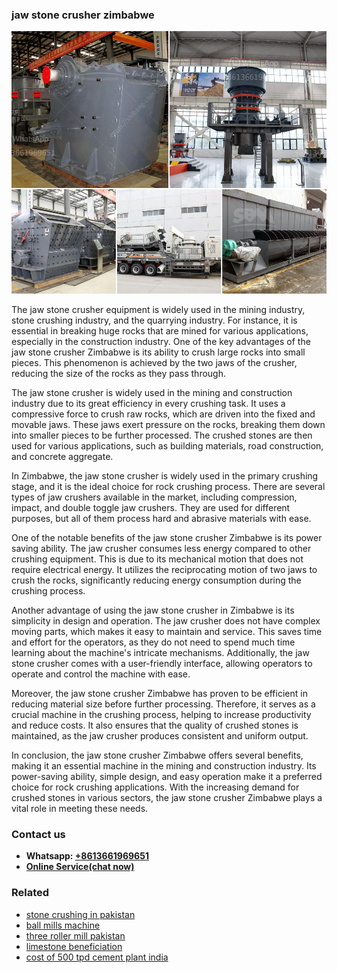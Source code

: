<h3>jaw stone crusher zimbabwe</h3><img src='1708322623.jpg' alt=''><p>The jaw stone crusher equipment is widely used in the mining industry, stone crushing industry, and the quarrying industry. For instance, it is essential in breaking huge rocks that are mined for various applications, especially in the construction industry. One of the key advantages of the jaw stone crusher Zimbabwe is its ability to crush large rocks into small pieces. This phenomenon is achieved by the two jaws of the crusher, reducing the size of the rocks as they pass through.</p><p>The jaw stone crusher is widely used in the mining and construction industry due to its great efficiency in every crushing task. It uses a compressive force to crush raw rocks, which are driven into the fixed and movable jaws. These jaws exert pressure on the rocks, breaking them down into smaller pieces to be further processed. The crushed stones are then used for various applications, such as building materials, road construction, and concrete aggregate.</p><p>In Zimbabwe, the jaw stone crusher is widely used in the primary crushing stage, and it is the ideal choice for rock crushing process. There are several types of jaw crushers available in the market, including compression, impact, and double toggle jaw crushers. They are used for different purposes, but all of them process hard and abrasive materials with ease.</p><p>One of the notable benefits of the jaw stone crusher Zimbabwe is its power saving ability. The jaw crusher consumes less energy compared to other crushing equipment. This is due to its mechanical motion that does not require electrical energy. It utilizes the reciprocating motion of two jaws to crush the rocks, significantly reducing energy consumption during the crushing process.</p><p>Another advantage of using the jaw stone crusher in Zimbabwe is its simplicity in design and operation. The jaw crusher does not have complex moving parts, which makes it easy to maintain and service. This saves time and effort for the operators, as they do not need to spend much time learning about the machine's intricate mechanisms. Additionally, the jaw stone crusher comes with a user-friendly interface, allowing operators to operate and control the machine with ease.</p><p>Moreover, the jaw stone crusher Zimbabwe has proven to be efficient in reducing material size before further processing. Therefore, it serves as a crucial machine in the crushing process, helping to increase productivity and reduce costs. It also ensures that the quality of crushed stones is maintained, as the jaw crusher produces consistent and uniform output.</p><p>In conclusion, the jaw stone crusher Zimbabwe offers several benefits, making it an essential machine in the mining and construction industry. Its power-saving ability, simple design, and easy operation make it a preferred choice for rock crushing applications. With the increasing demand for crushed stones in various sectors, the jaw stone crusher Zimbabwe plays a vital role in meeting these needs.</p><h3>Contact us</h3><ul><li><strong>Whatsapp:&nbsp;<a href="https://wa.me/8613661969651">+8613661969651</a></strong></li><li><a href="https://swt.shibang-china.com/?git&amp;zhl&amp;jaw stone crusher zimbabwe"><strong>Online Service(chat now)</strong></a></li></ul><h3>Related</h3><ul><li><a href='stone crushing in pakistan.md'>stone crushing in pakistan</a></li><li><a href='ball mills machine.md'>ball mills machine</a></li><li><a href='three roller mill pakistan.md'>three roller mill pakistan</a></li><li><a href='limestone beneficiation.md'>limestone beneficiation</a></li><li><a href='cost of 500 tpd cement plant india.md'>cost of 500 tpd cement plant india</a></li></ul>